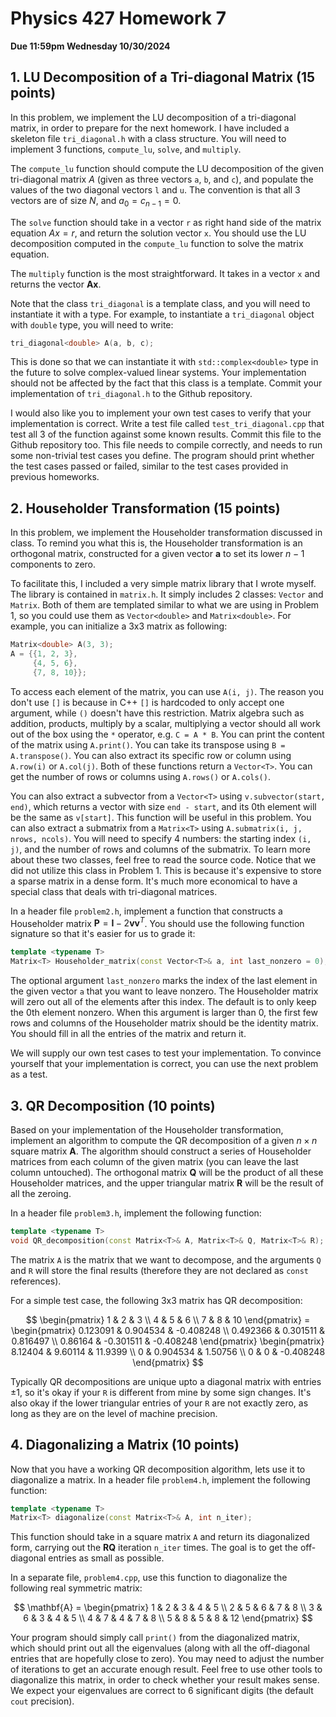 # Physics 427 Homework 7

__Due 11:59pm Wednesday 10/30/2024__

## 1. LU Decomposition of a Tri-diagonal Matrix (15 points)

In this problem, we implement the LU decomposition of a tri-diagonal matrix, in order to prepare for the next homework. I have included a skeleton file `tri_diagonal.h` with a class structure. You will need to implement 3 functions, `compute_lu`, `solve`, and `multiply`. 

The `compute_lu` function should compute the LU decomposition of the given tri-diagonal matrix $A$ (given as three vectors `a`, `b`, and `c`), and populate the values of the two diagonal vectors `l` and `u`. The convention is that all 3 vectors are of size $N$, and $a_0 = c_{n-1} = 0$.

The `solve` function should take in a vector `r` as right hand side of the matrix equation $Ax = r$, and return the solution vector `x`. You should use the LU decomposition computed in the `compute_lu` function to solve the matrix equation.

The `multiply` function is the most straightforward. It takes in a vector `x` and returns the vector $\mathbf{A}\mathbf{x}$.

Note that the class `tri_diagonal` is a template class, and you will need to instantiate it with a type. For example, to instantiate a `tri_diagonal` object with `double` type, you will need to write:
```cpp
tri_diagonal<double> A(a, b, c);
```
This is done so that we can instantiate it with `std::complex<double>` type in the future to solve complex-valued linear systems. Your implementation should not be affected by the fact that this class is a template. Commit your implementation of `tri_diagonal.h` to the Github repository.

I would also like you to implement your own test cases to verify that your implementation is correct. Write a test file called `test_tri_diagonal.cpp` that test all 3 of the function against some known results. Commit this file to the Github repository too. This file needs to compile correctly, and needs to run some non-trivial test cases you define. The program should print whether the test cases passed or failed, similar to the test cases provided in previous homeworks.

## 2. Householder Transformation (15 points)

In this problem, we implement the Householder transformation discussed in class. To remind you what this is, the Householder transformation is an orthogonal matrix, constructed for a given vector $\mathbf{a}$ to set its lower $n - 1$ components to zero.

To facilitate this, I included a very simple matrix library that I wrote myself. The library is contained in `matrix.h`. It simply includes 2 classes: `Vector` and `Matrix`. Both of them are templated similar to what we are using in Problem 1, so you could use them as `Vector<double>` and `Matrix<double>`. For example, you can initialize a 3x3 matrix as following:

``` cpp
Matrix<double> A(3, 3);
A = {{1, 2, 3},
     {4, 5, 6},
     {7, 8, 10}};
```

To access each element of the matrix, you can use `A(i, j)`. The reason you don't use `[]` is because in C++ `[]` is hardcoded to only accept one argument, while `()` doesn't have this restriction. Matrix algebra such as addition, products, multiply by a scalar, multiplying a vector should all work out of the box using the `*` operator, e.g. `C = A * B`. You can print the content of the matrix using `A.print()`. You can take its transpose using `B = A.transpose()`. You can also extract its specific row or column using `A.row(i)` or `A.col(j)`. Both of these functions return a `Vector<T>`. You can get the number of rows or columns using `A.rows()` or `A.cols()`. 

You can also extract a subvector from a `Vector<T>` using `v.subvector(start, end)`, which returns a vector with size `end - start`, and its 0th element will be the same as `v[start]`. This function will be useful in this problem. You can also extract a submatrix from a `Matrix<T>` using `A.submatrix(i, j, nrows, ncols)`. You will need to specify 4 numbers: the starting index `(i, j)`, and the number of rows and columns of the submatrix. To learn more about these two classes, feel free to read the source code. Notice that we did not utilize this class in Problem 1. This is because it's expensive to store a sparse matrix in a dense form. It's much more economical to have a special class that deals with tri-diagonal matrices.

In a header file `problem2.h`, implement a function that constructs a Householder matrix $\mathbf{P} = \mathbf{I} - 2\mathbf{v}\mathbf{v}^T$. You should use the following function signature so that it's easier for us to grade it:

```cpp
template <typename T>
Matrix<T> Householder_matrix(const Vector<T>& a, int last_nonzero = 0);
```

The optional argument `last_nonzero` marks the index of the last element in the given vector `a` that you want to leave nonzero. The Householder matrix will zero out all of the elements after this index. The default is to only keep the 0th element nonzero. When this argument is larger than 0, the first few rows and columns of the Householder matrix should be the identity matrix. You should fill in all the entries of the matrix and return it. 

We will supply our own test cases to test your implementation. To convince yourself that your implementation is correct, you can use the next problem as a test.

## 3. QR Decomposition (10 points)

Based on your implementation of the Householder transformation, implement an algorithm to compute the QR decomposition of a given $n\times n$ square matrix $\mathbf{A}$. The algorithm should construct a series of Householder matrices from each column of the given matrix (you can leave the last column untouched). The orthogonal matrix $\mathbf{Q}$ will be the product of all these Householder matrices, and the upper triangular matrix $\mathbf{R}$ will be the result of all the zeroing.

In a header file `problem3.h`, implement the following function:

```cpp
template <typename T>
void QR_decomposition(const Matrix<T>& A, Matrix<T>& Q, Matrix<T>& R);
```

The matrix `A` is the matrix that we want to decompose, and the arguments `Q` and `R` will store the final results (therefore they are not declared as `const` references).

For a simple test case, the following 3x3 matrix has QR decomposition:

$$
\begin{pmatrix}
1 & 2 & 3 \\
4 & 5 & 6 \\
7 & 8 & 10
\end{pmatrix} = 
\begin{pmatrix}
0.123091 & 0.904534 & -0.408248 \\
0.492366 & 0.301511 & 0.816497  \\
0.86164 & -0.301511 & -0.408248
\end{pmatrix}
\begin{pmatrix}
8.12404 & 9.60114 & 11.9399 \\
0 & 0.904534 & 1.50756 \\
0 & 0 & -0.408248 
\end{pmatrix}
$$

Typically QR decompositions are unique upto a diagonal matrix with entries $\pm 1$, so it's okay if your `R` is different from mine by some sign changes. It's also okay if the lower triangular entries of your `R` are not exactly zero, as long as they are on the level of machine precision.

## 4. Diagonalizing a Matrix (10 points)

Now that you have a working QR decomposition algorithm, lets use it to diagonalize a matrix. In a header file `problem4.h`, implement the following function:

```cpp
template <typename T>
Matrix<T> diagonalize(const Matrix<T>& A, int n_iter);
```

This function should take in a square matrix `A` and return its diagonalized form, carrying out the $\mathbf{R}\mathbf{Q}$ iteration `n_iter` times. The goal is to get the off-diagonal entries as small as possible.

In a separate file, `problem4.cpp`, use this function to diagonalize the following real symmetric matrix:

$$
\mathbf{A} = \begin{pmatrix}
1 & 2 & 3 & 4 & 5 \\
2 & 5 & 6 & 7 & 8 \\
3 & 6 & 3 & 4 & 5 \\
4 & 7 & 4 & 7 & 8 \\
5 & 8 & 5 & 8 & 12
\end{pmatrix}
$$

Your program should simply call `print()` from the diagonalized matrix, which should print out all the eigenvalues (along with all the off-diagonal entries that are hopefully close to zero). You may need to adjust the number of iterations to get an accurate enough result. Feel free to use other tools to diagonalize this matrix, in order to check whether your result makes sense. We expect your eigenvalues are correct to 6 significant digits (the default `cout` precision).